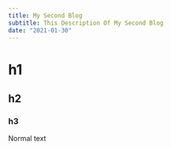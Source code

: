 ```yaml
---
title: My Second Blog
subtitle: This Description Of My Second Blog
date: "2021-01-30"
---
```



# h1

## h2

### h3

Normal text